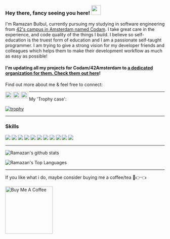 ### Hey there, fancy seeing you here! <img src="https://raw.githubusercontent.com/aemmadi/aemmadi/master/wave.gif" width="30px">

I'm Ramazan Bulbul, currently pursuing my studying in software engineering from [42's campus in Amsterdam named Codam](https://www.codam.nl/). I take great care in the experience, and code quality of the things I build. I believe so self-education is the truest form of education and I am a passionate self-taught programmer. I am trying to give a strong vision for my developer friends and colleagues which helps them to make their development workflow as much as easy as possible!

#### I'm updating all my projects for Codam/42Amsterdam to [a dedicated organization for them. Check them out here](https://github.com/42Codam/Index)!

Find out more about me & feel free to connect:

<a href="https://www.linkedin.com/in/rbulbul/">
  <img align="left" alt="Ramazan's LinkedIN" width="22px" src="https://raw.githubusercontent.com/peterthehan/peterthehan/master/assets/linkedin.svg" />
</a>
<a href="https://twitter.com/">
  <img align="left" alt="Ramazan Bulbul | Twitter" width="22px" src="https://raw.githubusercontent.com/peterthehan/peterthehan/master/assets/twitter.svg" />
</a>
<a href="https://www.instagram.com/">
  <img align="left" alt="Ramazan's Instagram" width="22px" src="https://raw.githubusercontent.com/hussainweb/hussainweb/main/icons/instagram.png" />
</a>

---

My 'Trophy case':

[![trophy](https://github-profile-trophy.vercel.app/?username=rbulbul&theme=onedark)](https://github.com/ryo-ma/github-profile-trophy)

<!-- ![alt-text](https://emoji.gg/assets/emoji/9879_hackerman.gif) -->

---

### Skills
<img src="https://img.shields.io/badge/c%20-A8B9CC.svg?&style=for-the-badge&logo=c&logoColor=FFFFFF"/> <img src="https://img.shields.io/badge/c%23-%23239120.svg?style=for-the-badge&logo=c-sharp&logoColor=white"/> <img src="https://img.shields.io/badge/javascript-%23323330.svg?style=for-the-badge&logo=javascript&logoColor=%23F7DF1E"/> <img src="https://img.shields.io/badge/python%20-3776AB.svg?&style=for-the-badge&logo=python&logoColor=FFFFFF"/> <img src="https://img.shields.io/badge/slack%20-4A154B.svg?&style=for-the-badge&logo=slack&logoColor=FFFFFF"/> <img src="https://img.shields.io/badge/vscode%20-007ACC.svg?&style=for-the-badge&logo=slack&logoColor=FFFFFF"/> <img src="https://img.shields.io/badge/git%20-F050532.svg?&style=for-the-badge&logo=git&logoColor=FFFFFF"/> <img src="https://img.shields.io/badge/sqlite-%2307405e.svg?style=for-the-badge&logo=sqlite&logoColor=white"/> <img src="https://img.shields.io/badge/flask-%23000.svg?style=for-the-badge&logo=flask&logoColor=white"/> <img src="https://img.shields.io/badge/docker-%230db7ed.svg?style=for-the-badge&logo=docker&logoColor=white"/> <img src="https://img.shields.io/badge/azure-%230072C6.svg?style=for-the-badge&logo=microsoftazure&logoColor=white"/>

---
![Ramazan's github stats](https://github-readme-stats.vercel.app/api?username=rbulbul&theme=radical&count_private=true&show_icons=true&bg_color=7049c7,86a8e7,E56EB2&title_color=fff&text_color=fff)

![Ramazan's Top Languages](https://github-readme-stats.vercel.app/api/top-langs/?username=rbulbul&layout=compact&bg_color=7049c7,86a8e7,E56EB2&title_color=fff&text_color=fff)

---

If you like what i do, maybe consider buying me a coffee/tea 🥺👉👈

<a href="https://www.buymeacoffee.com/2IBLV2wH8k" target="_blank"><img src="https://cdn.buymeacoffee.com/buttons/v2/default-red.png" alt="Buy Me A Coffee" width="150" ></a>
